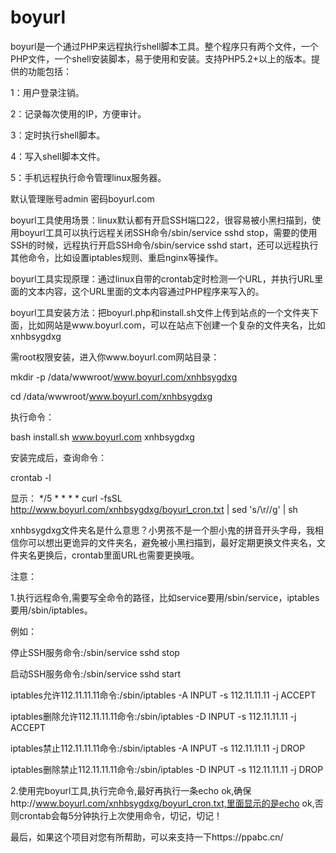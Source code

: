 # boyurl
boyurl是一个通过PHP来远程执行shell脚本工具。整个程序只有两个文件，一个PHP文件，一个shell安装脚本，易于使用和安装。支持PHP5.2+以上的版本。提供的功能包括：
 
1：用户登录注销。 

2：记录每次使用的IP，方便审计。 

3：定时执行shell脚本。 

4：写入shell脚本文件。 

5：手机远程执行命令管理linux服务器。 

默认管理账号admin  密码boyurl.com

boyurl工具使用场景：linux默认都有开启SSH端口22，很容易被小黑扫描到，使用boyurl工具可以执行远程关闭SSH命令/sbin/service sshd stop，需要的使用SSH的时候，远程执行开启SSH命令/sbin/service sshd start，还可以远程执行其他命令，比如设置iptables规则、重启nginx等操作。

boyurl工具实现原理：通过linux自带的crontab定时检测一个URL，并执行URL里面的文本内容，这个URL里面的文本内容通过PHP程序来写入的。

boyurl工具安装方法：把boyurl.php和install.sh文件上传到站点的一个文件夹下面，比如网站是www.boyurl.com，可以在站点下创建一个复杂的文件夹名，比如xnhbsygdxg

需root权限安装，进入你www.boyurl.com网站目录：

mkdir -p /data/wwwroot/www.boyurl.com/xnhbsygdxg

cd /data/wwwroot/www.boyurl.com/xnhbsygdxg

执行命令：

bash install.sh www.boyurl.com xnhbsygdxg

安装完成后，查询命令：

crontab -l

显示：
*/5 * * * * curl -fsSL http://www.boyurl.com/xnhbsygdxg/boyurl_cron.txt  | sed   's/\r//g' | sh

xnhbsygdxg文件夹名是什么意思？小男孩不是一个胆小鬼的拼音开头字母，我相信你可以想出更诡异的文件夹名，避免被小黑扫描到，最好定期更换文件夹名，文件夹名更换后，crontab里面URL也需要更换哦。

注意：

1.执行远程命令,需要写全命令的路径，比如service要用/sbin/service，iptables要用/sbin/iptables。

例如：

停止SSH服务命令:/sbin/service sshd stop

启动SSH服务命令:/sbin/service sshd start

iptables允许112.11.11.11命令:/sbin/iptables -A INPUT -s 112.11.11.11 -j ACCEPT

iptables删除允许112.11.11.11命令:/sbin/iptables -D INPUT -s 112.11.11.11 -j ACCEPT

iptables禁止112.11.11.11命令:/sbin/iptables -A INPUT -s 112.11.11.11 -j DROP

iptables删除禁止112.11.11.11命令:/sbin/iptables -D INPUT -s 112.11.11.11 -j DROP

2.使用完boyurl工具,执行完命令,最好再执行一条echo ok,确保http://www.boyurl.com/xnhbsygdxg/boyurl_cron.txt,里面显示的是echo ok,否则crontab会每5分钟执行上次使用命令，切记，切记！

最后，如果这个项目对您有所帮助，可以来支持一下https://ppabc.cn/



